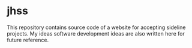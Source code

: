 # jhss

This repository contains source code of a website for accepting sideline projects.
My ideas software development ideas are also written here for future reference.